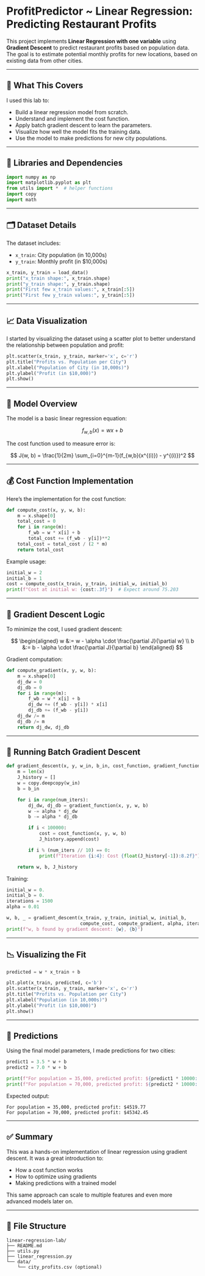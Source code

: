 # ProfitPredictor ~ Linear Regression: Predicting Restaurant Profits

This project implements **Linear Regression with one variable** using **Gradient Descent** to predict restaurant profits based on population data. The goal is to estimate potential monthly profits for new locations, based on existing data from other cities.

---

## 🧠 What This Covers

I used this lab to:

* Build a linear regression model from scratch.
* Understand and implement the cost function.
* Apply batch gradient descent to learn the parameters.
* Visualize how well the model fits the training data.
* Use the model to make predictions for new city populations.

---

## 🧰 Libraries and Dependencies

```python
import numpy as np
import matplotlib.pyplot as plt
from utils import *  # helper functions
import copy
import math
```

---

## 🗂️ Dataset Details

The dataset includes:

* `x_train`: City population (in 10,000s)
* `y_train`: Monthly profit (in \$10,000s)

```python
x_train, y_train = load_data()
print("x_train shape:", x_train.shape)
print("y_train shape:", y_train.shape)
print("First few x_train values:", x_train[:5])
print("First few y_train values:", y_train[:5])
```

---

## 📈 Data Visualization

I started by visualizing the dataset using a scatter plot to better understand the relationship between population and profit:

```python
plt.scatter(x_train, y_train, marker='x', c='r') 
plt.title("Profits vs. Population per City")
plt.xlabel("Population of City (in 10,000s)")
plt.ylabel("Profit (in $10,000)")
plt.show()
```

---

## 📘 Model Overview

The model is a basic linear regression equation:

$$
f_{w,b}(x) = wx + b
$$

The cost function used to measure error is:

$$
J(w, b) = \frac{1}{2m} \sum_{i=0}^{m-1}(f_{w,b}(x^{(i)}) - y^{(i)})^2
$$

---

## 💰 Cost Function Implementation

Here’s the implementation for the cost function:

```python
def compute_cost(x, y, w, b): 
    m = x.shape[0]
    total_cost = 0
    for i in range(m):
        f_wb = w * x[i] + b
        total_cost += (f_wb - y[i])**2
    total_cost = total_cost / (2 * m)
    return total_cost
```

Example usage:

```python
initial_w = 2
initial_b = 1
cost = compute_cost(x_train, y_train, initial_w, initial_b)
print(f"Cost at initial w: {cost:.3f}")  # Expect around 75.203
```

---

## 🔁 Gradient Descent Logic

To minimize the cost, I used gradient descent:

$$
\begin{aligned}
w &:= w - \alpha \cdot \frac{\partial J}{\partial w} \\
b &:= b - \alpha \cdot \frac{\partial J}{\partial b}
\end{aligned}
$$

Gradient computation:

```python
def compute_gradient(x, y, w, b): 
    m = x.shape[0]
    dj_dw = 0
    dj_db = 0
    for i in range(m):
        f_wb = w * x[i] + b
        dj_dw += (f_wb - y[i]) * x[i]
        dj_db += (f_wb - y[i])
    dj_dw /= m
    dj_db /= m
    return dj_dw, dj_db
```

---

## 🧪 Running Batch Gradient Descent

```python
def gradient_descent(x, y, w_in, b_in, cost_function, gradient_function, alpha, num_iters): 
    m = len(x)
    J_history = []
    w = copy.deepcopy(w_in)
    b = b_in

    for i in range(num_iters):
        dj_dw, dj_db = gradient_function(x, y, w, b)
        w -= alpha * dj_dw
        b -= alpha * dj_db

        if i < 100000:
            cost = cost_function(x, y, w, b)
            J_history.append(cost)

        if i % (num_iters // 10) == 0:
            print(f"Iteration {i:4}: Cost {float(J_history[-1]):8.2f}")

    return w, b, J_history
```

Training:

```python
initial_w = 0.
initial_b = 0.
iterations = 1500
alpha = 0.01

w, b, _ = gradient_descent(x_train, y_train, initial_w, initial_b, 
                           compute_cost, compute_gradient, alpha, iterations)
print(f"w, b found by gradient descent: {w}, {b}")
```

---

## 📉 Visualizing the Fit

```python
predicted = w * x_train + b

plt.plot(x_train, predicted, c='b')
plt.scatter(x_train, y_train, marker='x', c='r')
plt.title("Profits vs. Population per City")
plt.xlabel("Population (in 10,000s)")
plt.ylabel("Profit (in $10,000)")
plt.show()
```

---

## 📍 Predictions

Using the final model parameters, I made predictions for two cities:

```python
predict1 = 3.5 * w + b
predict2 = 7.0 * w + b

print(f"For population = 35,000, predicted profit: ${predict1 * 10000:.2f}")
print(f"For population = 70,000, predicted profit: ${predict2 * 10000:.2f}")
```

Expected output:

```
For population = 35,000, predicted profit: $4519.77  
For population = 70,000, predicted profit: $45342.45
```

---

## ✅ Summary

This was a hands-on implementation of linear regression using gradient descent. It was a great introduction to:

* How a cost function works
* How to optimize using gradients
* Making predictions with a trained model

This same approach can scale to multiple features and even more advanced models later on.

---

## 📁 File Structure

```
linear-regression-lab/
├── README.md
├── utils.py
├── linear_regression.py
└── data/
    └── city_profits.csv (optional)
```
